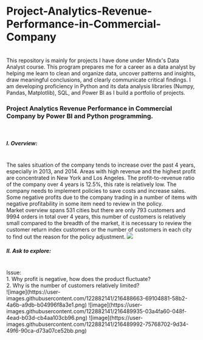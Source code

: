 # Project-Analytics-Revenue-Performance-in-Commercial-Company
<br>
This repository is mainly for projects I have done under Mindx's Data Analyst course.
This program prepares me for a career as a data analyst by helping me learn to clean and organize data, uncover patterns and insights, draw meaningful conclusions, and clearly communicate critical findings. I am developing proficiency in Python and its data analysis libraries (Numpy, Pandas, Matplotlib), SQL, and Power BI as I build a portfolio of projects.
<br>
<bt>
<h3>Project Analytics Revenue Performance in Commercial Company by Power BI and Python programming.</h3><br>
<h5>I. Overview: </h5>
<br>
The sales situation of the company tends to increase over the past 4 years, especially in 2013, and 2014. Areas with high revenue and the highest profit are concentrated in New York and Los Angeles.
<bt>
The profit-to-revenue ratio of the company over 4 years is 12.5%, this rate is relatively low. The company needs to implement policies to save costs and increase sales.
Some negative profits due to the company trading in a number of items with negative profitability in some item need to review in the policy.
<br>
Market overview spans 531 cities but there are only 793 customers and 9994 orders in total over 4 years, this number of customers is relatively small compared to the breadth of the market, it is necessary to review the customer return index customers or the number of customers in each city to find out the reason for the policy adjustment.
<img src="https://user-images.githubusercontent.com/122882141/216488663-69104881-58b2-4a6b-a9db-b04996f8a3e1.png" />
<br>
<h5>II. Ask to explore: </h5>
<br>
Issue:
<br>
1. Why profit is negative, how does the product fluctuate? <br>
2. Why is the number of customers relatively limited? <br>
![image](https://user-images.githubusercontent.com/122882141/216488663-69104881-58b2-4a6b-a9db-b04996f8a3e1.png)
![image](https://user-images.githubusercontent.com/122882141/216489935-03a4fa60-048f-4ead-b03d-cb4aa103cb96.png)
![image](https://user-images.githubusercontent.com/122882141/216489992-75768702-9d34-49f6-90ca-d73a07ce52bb.png)



